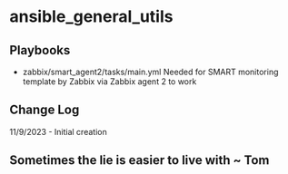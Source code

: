 # ansible_general_utils


## Playbooks
* zabbix/smart_agent2/tasks/main.yml Needed for SMART monitoring template by Zabbix via Zabbix agent 2 to work  


## Change Log
11/9/2023 - Initial creation


## Sometimes the lie is easier to live with ~ Tom